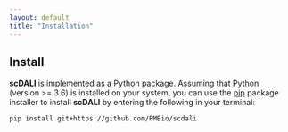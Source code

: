 ```yaml
---
layout: default
title: "Installation"
---
```


## Install

<strong>scDALI</strong> is implemented as a [Python](https://www.python.org/downloads/) package. Assuming that Python (version >= 3.6) is installed on your system, you can use the [pip](https://pip.pypa.io/en/stable/) package installer to install <strong>scDALI</strong> by entering the following in your terminal:

    pip install git+https://github.com/PMBio/scdali
